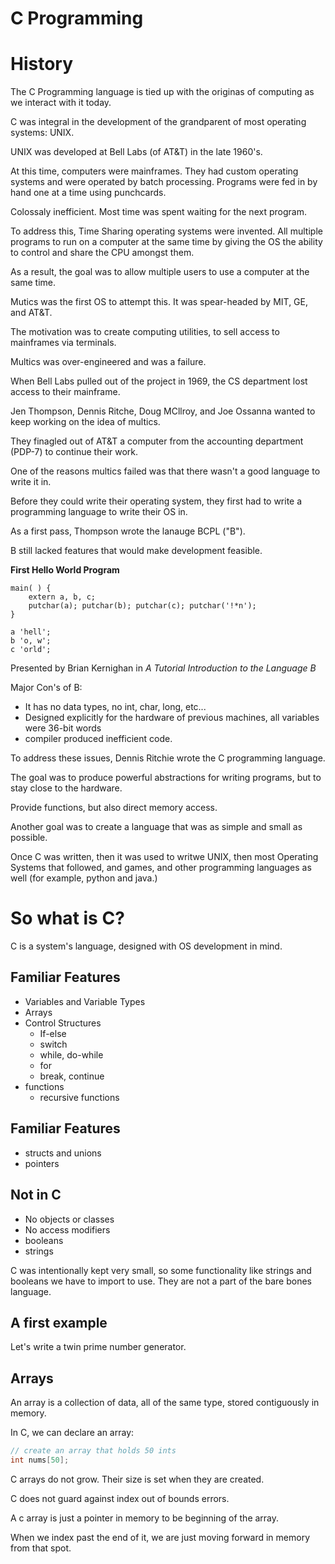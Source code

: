 # C Programming

# History

The C Programming language is tied up with the originas of computing as we interact with it today.

C was integral in the development of the grandparent of most operating systems: UNIX.

UNIX was developed at Bell Labs (of AT&T) in the late 1960's.

At this time, computers were mainframes. They had custom operating systems and were operated by batch processing. Programs were fed in by hand one at a time using punchcards.

Colossaly inefficient. Most time was spent waiting for the next program.

To address this, Time Sharing operating systems were invented. All multiple programs to run on a computer at the same time by giving the OS the ability to control and share the CPU amongst them.

As a result, the goal was to allow multiple users to use a computer at the same time.

Mutics was the first OS to attempt this. It was spear-headed by MIT, GE, and AT&T.

The motivation was to create computing utilities, to sell access to mainframes via terminals.

Multics was over-engineered and was a failure.

When Bell Labs pulled out of the project in 1969, the CS department lost access to their mainframe.

Jen Thompson, Dennis Ritche, Doug MCllroy, and Joe Ossanna wanted to keep working on the idea of multics.

They finagled out of AT&T a computer from the accounting department (PDP-7) to continue their work.

One of the reasons multics failed was that there wasn't a good language to write it in.

Before they could write their operating system, they first had to write a programming language to write their OS in.

As a first pass, Thompson wrote the lanauge BCPL ("B").

B still lacked features that would make development feasible.

**First Hello World Program**
``` B
main( ) {
    extern a, b, c;
    putchar(a); putchar(b); putchar(c); putchar('!*n');
}

a 'hell';
b 'o, w';
c 'orld';
```
Presented by Brian Kernighan in *A Tutorial Introduction to the Language B*

Major Con's of B:
- It has no data types, no int, char, long, etc...
- Designed explicitly for the hardware of previous machines, all variables were 36-bit words
- compiler produced inefficient code.

To address these issues, Dennis Ritchie wrote the C programming language.

The goal was to produce powerful abstractions for writing programs, but to stay close to the hardware.

Provide functions, but also direct memory access.

Another goal was to create a language that was as simple and small as possible. 

Once C was written, then it was used to writwe UNIX, then most Operating Systems that followed, and games, and other programming languages as well (for example, python and java.)

# So what is C?

C is a system's language, designed with OS development in mind.

## Familiar Features

- Variables and Variable Types
- Arrays
- Control Structures
    - If-else
    - switch
    - while, do-while
    - for
    - break, continue
- functions
    - recursive functions

## Familiar Features
- structs and unions
- pointers

## Not in C
- No objects or classes
- No access modifiers
- booleans
- strings

C was intentionally kept very small, so some functionality like strings and booleans we have to import to use. They are not a part of the bare bones language.

## A first example

Let's write a twin prime number generator.

## Arrays

An array is a collection of data, all of the same type, stored contiguously in memory.

In C, we can declare an array:

```c
// create an array that holds 50 ints
int nums[50];
```

C arrays do not grow. Their size is set when they are created.

C does not guard against index out of bounds errors.

A c array is just a pointer in memory to be beginning of the array.

When we index past the end of it, we are just moving forward in memory from that spot.

